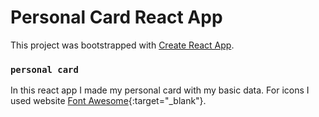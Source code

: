 # Personal Card React App

This project was bootstrapped with [Create React App](https://github.com/facebook/create-react-app).

### `personal card`

In this react app I made my personal card with my basic data. 
For icons I used website [Font Awesome](https://fontawesome.com/start){:target="_blank"}.